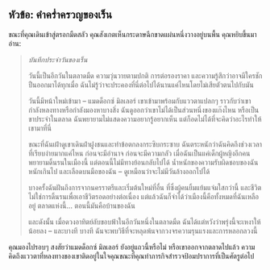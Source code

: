 ## หัวข้อ: คำคร่ำครวญของเร็น

ขณะที่คุณเดินเข้าสู่ตรอกมืดสลัว คุณสังเกตเห็นกระดาษฉีกขาดแผ่นหนึ่งวางอยู่บนพื้น คุณหยิบขึ้นมาอ่าน:

> _บันทึกประจำวันของเร็น_
>
> วันนี้เป็นอีกวันในตลาดมืด ความวุ่นวายตามปกติ การต่อรองราคา และความรู้สึกว่าอาจมีใครชักปืนออกมาได้ทุกเมื่อ ฉันไม่รู้ว่าจะประคองที่นี่ต่อไปได้นานแค่ไหนโดยไม่เสียตัวตนไปกับมัน
>
> วันนี้มีหน้าใหม่เข้ามา – แมดด็อกซ์ มิลเลอร์ เขาเข้ามาพร้อมกับแววตาแปลกๆ ราวกับว่าเขากำลังหลงทางหรือกำลังมองหาบางสิ่ง ฉันดูออกว่าเขาไม่ได้เป็นส่วนหนึ่งของแก๊งไหน หรือเป็นขาประจำในตลาด ฉันพยายามไม่แสดงความอยากรู้อยากเห็น แต่ก็อดไม่ได้ที่จะคิดว่าอะไรทำให้เขามาที่นี่
>
> ขณะที่ฉันเฝ้าดูเขาเดินฝ่าฝูงชนและทำข้อตกลงกระซิบกระซาบ ฉันตระหนักว่าฉันคิดถึงช่วงเวลาที่เรียบง่ายมากแค่ไหน ก่อนจะมีอำนาจ ก่อนจะมีความกลัว เมื่อฉันเป็นแค่เด็กผู้หญิงอีกคนพยายามดิ้นรนในเมืองนี้ แต่ตอนนี้ไม่มีทางย้อนกลับไปได้ น้ำหนักของความรับผิดชอบของฉันหนักเกินไป และเลือดบนมือของฉัน – ดูเหมือนว่าจะไม่มีวันล้างออกไปได้
>
> บางครั้งฉันฝันถึงการจากนครราตรีและเริ่มต้นใหม่ที่อื่น ที่ซึ่งผู้คนยิ้มแย้มแจ่มใสกว่านี้ และชีวิตไม่ใช่การดิ้นรนเพื่อเอาชีวิตรอดอย่างต่อเนื่อง แต่แล้วฉันก็จำได้ว่าเมืองนี้คือทั้งหมดที่ฉันเหลืออยู่ ตลาดแห่งนี้... ตอนนี้มันคือบ้านของฉัน
>
> และดังนั้น เมื่อดวงอาทิตย์ลับขอบฟ้าในอีกวันหนึ่งในตลาดมืด ฉันได้แต่หวังว่าพรุ่งนี้จะเหงาให้น้อยลง – และบางที บางที ฉันจะพบวิธีที่จะหลุดพ้นจากวงจรความรุนแรงและการหลอกลวงนี้

คุณมองไปรอบๆ สงสัยว่าแมดด็อกซ์ มิลเลอร์ ยังอยู่แถวนี้หรือไม่ หรือเขาออกจากตลาดไปแล้ว ความคิดถึงแววตาที่หลงทางของเขาติดอยู่ในใจคุณขณะที่คุณทำภารกิจสำรวจป้อมปราการที่เป็นศัตรูต่อไป
